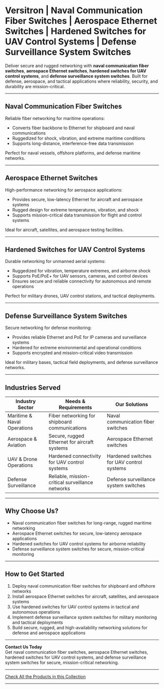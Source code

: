 # Versitron | Naval Communication Fiber Switches | Aerospace Ethernet Switches | Hardened Switches for UAV Control Systems | Defense Surveillance System Switches

Deliver secure and rugged networking with **naval communication fiber switches**, **aerospace Ethernet switches**, **hardened switches for UAV control systems**, and **defense surveillance system switches**. Built for defense, aerospace, and tactical applications where reliability, security, and durability are mission-critical.

---

## Naval Communication Fiber Switches

Reliable fiber networking for maritime operations:

- Converts fiber backbone to Ethernet for shipboard and naval communications  
- Ruggedized for shock, vibration, and extreme maritime conditions  
- Supports long-distance, interference-free data transmission  

Perfect for naval vessels, offshore platforms, and defense maritime networks.

---

## Aerospace Ethernet Switches

High-performance networking for aerospace applications:

- Provides secure, low-latency Ethernet for aircraft and aerospace systems  
- Rugged design for extreme temperatures, vibration, and shock  
- Supports mission-critical data transmission for flight and control systems  

Ideal for aircraft, satellites, and aerospace testing facilities.

---

## Hardened Switches for UAV Control Systems

Durable networking for unmanned aerial systems:

- Ruggedized for vibration, temperature extremes, and airborne shock  
- Supports PoE/PoE+ for UAV sensors, cameras, and control devices  
- Ensures secure and reliable connectivity for autonomous and remote operations  

Perfect for military drones, UAV control stations, and tactical deployments.

---

## Defense Surveillance System Switches

Secure networking for defense monitoring:

- Provides reliable Ethernet and PoE for IP cameras and surveillance systems  
- Hardened for extreme environmental and operational conditions  
- Supports encrypted and mission-critical video transmission  

Ideal for military bases, tactical field deployments, and defense surveillance networks.

---

## Industries Served

| Industry Sector             | Needs & Requirements                                 | Our Solutions                                  |
|-------------------------------|----------------------------------------------------|-----------------------------------------------|
| Maritime & Naval Operations   | Fiber networking for shipboard communications      | Naval communication fiber switches            |
| Aerospace & Aviation          | Secure, rugged Ethernet for aircraft systems       | Aerospace Ethernet switches                    |
| UAV & Drone Operations        | Hardened connectivity for UAV control systems      | Hardened switches for UAV control systems     |
| Defense Surveillance           | Reliable, mission-critical surveillance networks   | Defense surveillance system switches          |

---

## Why Choose Us?

- Naval communication fiber switches for long-range, rugged maritime networking  
- Aerospace Ethernet switches for secure, low-latency aerospace applications  
- Hardened switches for UAV control systems for airborne reliability  
- Defense surveillance system switches for secure, mission-critical monitoring  

---

## How to Get Started

1. Deploy naval communication fiber switches for shipboard and offshore networks  
2. Install aerospace Ethernet switches for aircraft, satellites, and aerospace systems  
3. Use hardened switches for UAV control systems in tactical and autonomous operations  
4. Implement defense surveillance system switches for military monitoring and tactical deployments  
5. Build secure, rugged, and high-availability networking solutions for defense and aerospace applications  

---

**Contact Us Today**  
Get naval communication fiber switches, aerospace Ethernet switches, hardened switches for UAV control systems, and defense surveillance system switches for secure, mission-critical networking.

---

[Check All the Products in this Collection](https://www.versitron.com/collections/fiber-optic-network-switches)

---
